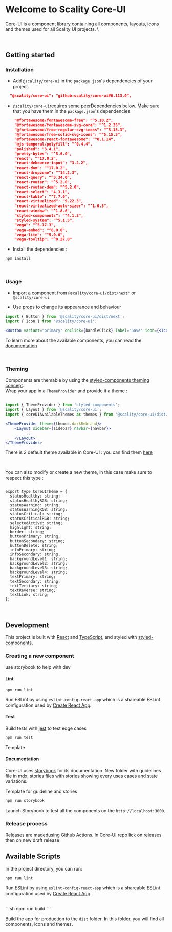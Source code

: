 # Welcome to Scality Core-UI

Core-UI is a component library containing all components, layouts, icons and themes used for all Scality UI projects. \

<br/>

## Getting started

### Installation

- Add ```@scality/core-ui``` in the ```package.json```'s dependencies of your project.

```json
  "@scality/core-ui": "github:scality/core-ui#0.113.0",
```

- ```@scality/core-ui```requires some peerDependencies below. Make sure that you have them in the ```package.json```'s dependencies.

```json
    "@fortawesome/fontawesome-free": "^5.10.2",
    "@fortawesome/fontawesome-svg-core": "^1.2.35",
    "@fortawesome/free-regular-svg-icons": "^5.15.3",
    "@fortawesome/free-solid-svg-icons": "^5.15.3",
    "@fortawesome/react-fontawesome": "^0.1.14",
    "@js-temporal/polyfill": "^0.4.4",
    "polished": "3.4.1",
    "pretty-bytes": "^5.6.0",
    "react": "^17.0.2",
    "react-debounce-input": "3.2.2",
    "react-dom": "^17.0.2",
    "react-dropzone": "^14.2.3",
    "react-query": "^3.34.0",
    "react-router": "^5.2.0",
    "react-router-dom": "^5.2.0",
    "react-select": "4.3.1",
    "react-table": "^7.7.0",
    "react-virtualized": "9.22.3",
    "react-virtualized-auto-sizer": "^1.0.5",
    "react-window": "^1.8.6",
    "styled-components": "^4.1.2",
    "styled-system": "^5.1.5",
    "vega": "^5.17.3",
    "vega-embed": "^6.0.0",
    "vega-lite": "^5.0.0",
    "vega-tooltip": "^0.27.0"
```

- Install the dependencies :

```sh
npm install
```

<br/>

### Usage

- Import a component from ```@scality/core-ui/dist/next'``` or ```@scality/core-ui```

- Use props to change its appearance and behaviour

```jsx
import { Button } from '@scality/core-ui/dist/next';
import { Icon } from '@scality/core-ui';

<Button variant="primary" onClick={handleClick} label="Save" icon={<Icon name="Save" />} />

```

To learn more about the available components, you can read the [documentation](https://scality.github.io/core-ui/)

<br/>

### Theming

Components are themable by using the [styled-components theming concept](https://www.styled-components.com/docs/advanced). \
Wrap your app in a ```ThemeProvider``` and provide it a theme :

```jsx

import { ThemeProvider } from 'styled-components';
import { Layout } from '@scality/core-ui';
import { coreUIAvailableThemes as themes } from '@scality/core-ui/dist/style/theme';

<ThemeProvider theme={themes.darkRebrand}>
    <Layout sidebar={sidebar} navbar={navbar}>
        ...
    </Layout>
</ThemeProvider>

```

There is 2 default theme available in Core-UI : you can find them [here](https://github.com/scality/core-ui/pull/684#:~:text=https%3A//github.com/scality/core%2Dui/blob/development/1.0/src/lib/style/theme.ts)

<br/>

You can also modify or create a new theme, in this case make sure to respect this type :

```tsx

export type CoreUITheme = {
  statusHealthy: string;
  statusHealthyRGB: string;
  statusWarning: string;
  statusWarningRGB: string;
  statusCritical: string;
  statusCriticalRGB: string;
  selectedActive: string;
  highlight: string;
  border: string;
  buttonPrimary: string;
  buttonSecondary: string;
  buttonDelete: string;
  infoPrimary: string;
  infoSecondary: string;
  backgroundLevel1: string;
  backgroundLevel2: string;
  backgroundLevel3: string;
  backgroundLevel4: string;
  textPrimary: string;
  textSecondary: string;
  textTertiary: string;
  textReverse: string;
  textLink: string;
};

```

<br />

## Development

This project is built with [React](https://react.dev/) and [TypeScript](https://www.typescriptlang.org/), and styled with [styled-components](https://styled-components.com/).

### Creating a new component

use storybook to help with dev

#### Lint

```sh
npm run lint
```

Run ESLint by using `eslint-config-react-app` which is a shareable ESLint configuration used by [Create React App](https://github.com/facebook/create-react-app).

#### Test

Build tests with [jest](https://jestjs.io/) to test edge cases

```sh
npm run test
```

Template

#### Documentation

Core-UI uses [storybook](https://storybook.js.org/) for its documentation.
New folder with guidelines file in mdx, stories files with stories showing every uses cases and state variations.

Template for guideline and stories

```sh
npm run storybook
```

Launch Storybook to test all the components on the `http://localhost:3000`.

### Release process

Releases are madedusing Github Actions.
In Core-UI repo lick on releases then on new draft release

## Available Scripts

In the project directory, you can run:

```sh
npm run lint
```

Run ESLint by using `eslint-config-react-app` which is a shareable ESLint configuration used by [Create React App](https://github.com/facebook/create-react-app).

<br />
```sh
npm run build
```

Build the app for production to the `dist` folder.
In this folder, you will find all components, icons and themes.
